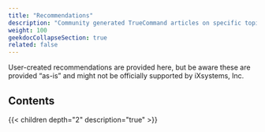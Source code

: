 ```yaml
---
title: "Recommendations"
description: "Community generated TrueCommand articles on specific topics."
weight: 100
geekdocCollapseSection: true
related: false
---
```


User-created recommendations are provided here, but be aware these are provided “as-is” and might not be officially supported by iXsystems, Inc.

## Contents

{{< children depth="2" description="true" >}}
